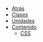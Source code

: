 * <a href="javascript:history.back()">Atrás</a>
* [Clases](/curso/#diplomatura-en-desarrollo-web)
* [Unidades](/u/)
* [Contenido](/c/)
  * [CSS](/c/css/)
